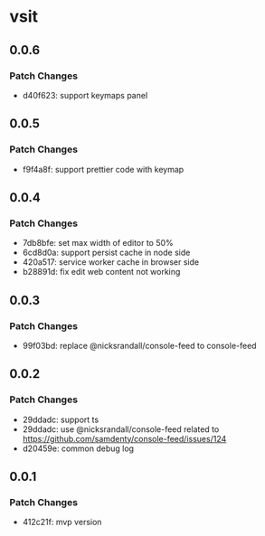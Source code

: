 # vsit

## 0.0.6

### Patch Changes

- d40f623: support keymaps panel

## 0.0.5

### Patch Changes

- f9f4a8f: support prettier code with keymap

## 0.0.4

### Patch Changes

- 7db8bfe: set max width of editor to 50%
- 6cd8d0a: support persist cache in node side
- 420a517: service worker cache in browser side
- b28891d: fix edit web content not working

## 0.0.3

### Patch Changes

- 99f03bd: replace @nicksrandall/console-feed to console-feed

## 0.0.2

### Patch Changes

- 29ddadc: support ts
- 29ddadc: use @nicksrandall/console-feed related to https://github.com/samdenty/console-feed/issues/124
- d20459e: common debug log

## 0.0.1

### Patch Changes

- 412c21f: mvp version
